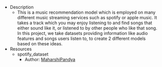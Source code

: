 - Description
    - This is a music recommendation model which is employed on many different music streaming services such as spotify or apple music. It takes a track which you may enjoy listening to and find songs that either sound like it, or listened to by other people who like that song. In this project, we take datasets providing information like audio features and songs users listen to, to create 2 different models based on these ideas.
- Resources
    - spotify_dataset
        - Author: [MaharshiPandya](https://www.kaggle.com/maharshipandya)
